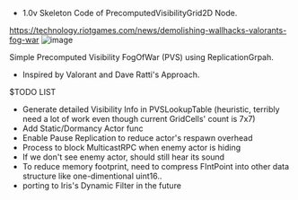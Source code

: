 - 1.0v Skeleton Code of PrecomputedVisibilityGrid2D Node.

https://technology.riotgames.com/news/demolishing-wallhacks-valorants-fog-war
![image](https://github.com/user-attachments/assets/384cbad8-1567-4f6f-83cf-5fbe846194a4)

Simple Precomputed Visibility FogOfWar (PVS) using ReplicationGrpah.
- Inspired by Valorant and Dave Ratti's Approach.




$TODO LIST
- Generate detailed Visibility Info in PVSLookupTable (heuristic, terribly need a lot of work even though current GridCells' count is 7x7)
- Add Static/Dormancy Actor func
- Enable Pause Replication to reduce actor's respawn overhead
- Process to block MulticastRPC when enemy actor is hiding
- If we don't see enemy actor, should still hear its sound
- To reduce memory footprint, need to compress FIntPoint into other data structure like one-dimentional uint16..
- porting to Iris's Dynamic Filter in the future
